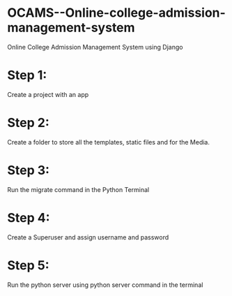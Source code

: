 # OCAMS--Online-college-admission-management-system
Online College Admission Management System using Django
# Step 1:
Create a project with an app
# Step 2:
Create a folder to store all the templates, static files and for the Media.
# Step 3:
Run the migrate command in the Python Terminal
# Step 4: 
Create a Superuser and assign username and password
# Step 5:
Run the python server using python server command in the terminal 
